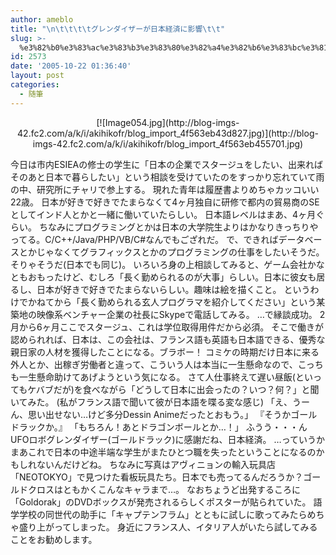 ```yaml
---
author: ameblo
title: "\n\t\t\t\tグレンダイザーが日本経済に影響\t\t"
slug: >-
  %e3%82%b0%e3%83%ac%e3%83%b3%e3%83%80%e3%82%a4%e3%82%b6%e3%83%bc%e3%81%8c%e6%97%a5%e6%9c%ac%e7%b5%8c%e6%b8%88%e3%81%ab%e5%bd%b1%e9%9f%bf
id: 2573
date: '2005-10-22 01:36:40'
layout: post
categories:
  - 随筆
---
```


<div align="center">[![Image054.jpg](http://blog-imgs-42.fc2.com/a/k/i/akihikofr/blog_import_4f563eb43d827.jpg)](http://blog-imgs-42.fc2.com/a/k/i/akihikofr/blog_import_4f563eb455701.jpg)</div>

今日は市内ESIEAの修士の学生に「日本の企業でスタージュをしたい、出来ればそのあと日本で暮らしたい」という相談を受けていたのをすっかり忘れていて雨の中、研究所にチャリで参上する。 現れた青年は履歴書よりめちゃカッコいい22歳。 日本が好きで好きでたまらなくて4ヶ月独自に研修で都内の貿易商のSEとしてインド人とかと一緒に働いていたらしい。 日本語レベルはまあ、4ヶ月ぐらい。 ちなみにプログラミングとかは日本の大学院生よりはかなりきっちりやってる。C/C++/Java/PHP/VB/C#なんでもござれだ。 で、できればデータベースとかじゃなくてグラフィックスとかのプログラミングの仕事をしたいそうだ。そりゃそうだ(日本でも同じ)。 いろいろ身の上相談してみると、ゲーム会社かなともおもったけど、むしろ「長く勤められるのが大事」らしい。日本に彼女も居るし、日本が好きで好きでたまらないらしい。趣味は絵を描くこと。 というわけでかねてから「長く勤められる玄人プログラマを紹介してください」という某築地の映像系ベンチャー企業の社長にSkypeで電話してみる。 …で縁談成功。 2月から6ヶ月ここでスタージュ、これは学位取得用件だから必須。 そこで働きが認められれば、日本は、この会社は、フランス語も英語も日本語できる、優秀な親日家の人材を獲得したことになる。ブラボー！ コミケの時期だけ日本に来る外人とか、出稼ぎ労働者と違って、こういう人は本当に一生懸命なので、こっちも一生懸命助けてあげようという気になる。 さて人仕事終えて遅い昼飯(といってもケバブだが)を食べながら「どうして日本に出会ったの？いつ？何？」と聞いてみた。 (私がフランス語で聞いて彼が日本語を喋る変な感じ) 「え、うーん、思い出せない…けど多分Dessin Animeだったとおもう。」 『そうかゴールドラックか。』 「もちろん！あとドラゴンボールとか…！」 ふうう・・・ん UFOロボグレンダイザー(ゴールドラック)に感謝だね、日本経済。 …っていうかまあこれで日本の中途半端な学生がまたひとつ職を失ったということになるのかもしれないんだけどね。 ちなみに写真はアヴィニョンの輸入玩具店「NEOTOKYO」で見つけた看板玩具たち。日本でも売ってるんだろうか？ゴールドクロスはともかくこんなキャラまで…。 なおちょうど出発するころに「Goldorak」のDVDボックスが発売されるらしくポスターが貼られていた。 語学学校の同世代の助手に「キャプテンフラム」とともに試しに歌ってみたらめちゃ盛り上がってしまった。 身近にフランス人、イタリア人がいたら試してみることをお勧めします。